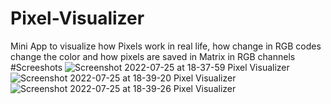 # Pixel-Visualizer
Mini App to visualize how Pixels work in real life, how change in RGB codes change the color and how pixels are saved in Matrix in RGB channels
#Screeshots
![Screenshot 2022-07-25 at 18-37-59 Pixel Visualizer](https://user-images.githubusercontent.com/54719132/180785109-729cbd4d-d079-488e-9f3c-35344cd6aacb.png)
![Screenshot 2022-07-25 at 18-39-20 Pixel Visualizer](https://user-images.githubusercontent.com/54719132/180785128-c419fd98-23f7-481f-9092-98f406763eea.png)
![Screenshot 2022-07-25 at 18-39-26 Pixel Visualizer](https://user-images.githubusercontent.com/54719132/180785158-f8006855-d90b-4a8b-9a6a-1aca150e3a73.png)
